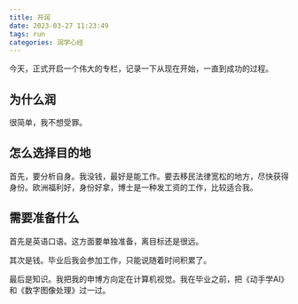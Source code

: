 ```yaml
---
title: 开润
date: 2023-03-27 11:23:49
tags: run
categories: 润学心经
---
```


今天，正式开启一个伟大的专栏，记录一下从现在开始，一直到成功的过程。

## 为什么润

很简单，我不想受罪。

## 怎么选择目的地

首先，要分析自身。我没钱，最好是能工作。要去移民法律宽松的地方，尽快获得身份。欧洲福利好，身份好拿，博士是一种发工资的工作，比较适合我。

## 需要准备什么

首先是英语口语。这方面要单独准备，离目标还是很远。

其次是钱。毕业后我会参加工作，只能说随着时间积累了。

最后是知识。我把我的申博方向定在计算机视觉。我在毕业之前，把《动手学AI》和《数字图像处理》过一过。
